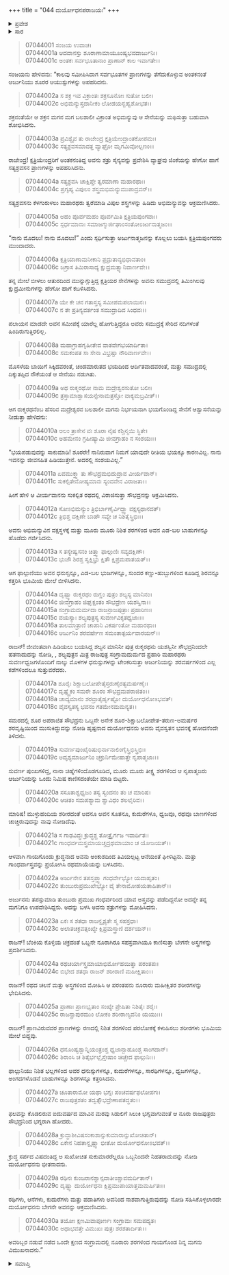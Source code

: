 +++
title = "044 ದುರ್ಯೋಧನಪರಾಜಯಃ"
+++

<details><summary>ಪ್ರವೇಶ</summary>


।।   ಓಂ ಓಂ ನಮೋ ನಾರಾಯಣಾಯ।।   ಶ್ರೀ ವೇದವ್ಯಾಸಾಯ ನಮಃ ।।

ಶ್ರೀ ಕೃಷ್ಣದ್ವೈಪಾಯನ ವೇದವ್ಯಾಸ ವಿರಚಿತ  

**ಶ್ರೀ ಮಹಾಭಾರತ**

**ದ್ರೋಣ ಪರ್ವ**

**ಅಭಿಮನ್ಯುವಧ ಪರ್ವ**

**ಅಧ್ಯಾಯ 44**

</details>

<details><summary>ಸಾರ</summary>

ಅಭಿಮನ್ಯುವಿನಿಂದ ಶಲ್ಯನ ಪುತ್ರ ರುಕ್ಮರಥನ ವಧೆ (1-13). ಅಭಿಮನ್ಯುವು ಗಂಧರ್ವಾಸ್ತ್ರವನ್ನು ಪ್ರಯೋಗಿಸಿ ನೂರು ರಾಜಪುತ್ರರನ್ನು ಸಂಹರಿಸಿದುದು; ದುರ್ಯೋಧನನು ವಿಮುಖನಾದುದು (14-30).


</details>


> 07044001 ಸಂಜಯ ಉವಾಚ।   
07044001a ಆದದಾನಸ್ತು ಶೂರಾಣಾಮಾಯೂಂಷ್ಯಭವದಾರ್ಜುನಿಃ।   
07044001c ಅಂತಕಃ ಸರ್ವಭೂತಾನಾಂ ಪ್ರಾಣಾನ್ ಕಾಲ ಇವಾಗತೇ।।

ಸಂಜಯನು ಹೇಳಿದನು: “ಕಾಲವು ಸಮೀಪಿಸಿದಾಗ ಸರ್ವಭೂತಗಳ ಪ್ರಾಣಗಳನ್ನು ತೆಗೆದುಕೊಳ್ಳುವ ಅಂತಕನಂತೆ ಆರ್ಜುನಿಯು ಶೂರರ ಆಯುಸ್ಸುಗಳನ್ನು ಅಪಹರಿದನು.

> 07044002a ಸ ಶಕ್ರ ಇವ ವಿಕ್ರಾಂತಃ ಶಕ್ರಸೂನೋಃ ಸುತೋ ಬಲೀ।   
07044002c ಅಭಿಮನ್ಯುಸ್ತದಾನೀಕಂ ಲೋಡಯನ್ಬಹ್ವಶೋಭತ।।

ಶಕ್ರನಂತೆಯೇ ಆ ಶಕ್ರನ ಮಗನ ಮಗ ಬಲಶಾಲೀ ವಿಕ್ರಾಂತ ಅಭಿಮನ್ಯುವು ಆ ಸೇನೆಯನ್ನು ಮಥಿಸುತ್ತಾ ಬಹುವಾಗಿ ಶೋಭಿಸಿದನು.

> 07044003a ಪ್ರವಿಶ್ಯೈವ ತು ರಾಜೇಂದ್ರ ಕ್ಷತ್ರಿಯೇಂದ್ರಾಂತಕೋಪಮಃ।   
07044003c ಸತ್ಯಶ್ರವಸಮಾದತ್ತ ವ್ಯಾಘ್ರೋ ಮೃಗಮಿವೋಲ್ಬಣಂ।।

ರಾಜೇಂದ್ರ! ಕ್ಷತ್ರಿಯೇಂದ್ರರಿಗೆ ಅಂತಕನಂತಿದ್ದ ಅವನು ಶತ್ರು ಸೈನ್ಯವನ್ನು ಪ್ರವೇಶಿಸಿ ವ್ಯಾಘ್ರವು ಜಿಂಕೆಯನ್ನು ಹೇಗೋ ಹಾಗೆ ಸತ್ಯಶ್ರವಸನ ಪ್ರಾಣಗಳನ್ನು ಅಪಹರಿಸಿದನು.

> 07044004a ಸತ್ಯಶ್ರವಸಿ ಚಾಕ್ಷಿಪ್ತೇ ತ್ವರಮಾಣಾ ಮಹಾರಥಾಃ।   
07044004c ಪ್ರಗೃಹ್ಯ ವಿಪುಲಂ ಶಸ್ತ್ರಮಭಿಮನ್ಯುಮುಪಾದ್ರವನ್।।

ಸತ್ಯಶ್ರವಸನು ಕೆಳಗುರುಳಲು ಮಹಾರಥರು ತ್ವರೆಮಾಡಿ ವಿಪುಲ ಶಸ್ತ್ರಗಳನ್ನು ಹಿಡಿದು ಅಭಿಮನ್ಯುವನ್ನು ಆಕ್ರಮಣಿಸಿದರು.

> 07044005a ಅಹಂ ಪೂರ್ವಮಹಂ ಪೂರ್ವಮಿತಿ ಕ್ಷತ್ರಿಯಪುಂಗವಾಃ।   
07044005c ಸ್ಪರ್ಧಮಾನಾಃ ಸಮಾಜಗ್ಮುರ್ಜಿಘಾಂಸಂತೋಽರ್ಜುನಾತ್ಮಜಂ।।

“ನಾನು ಮೊದಲು! ನಾನು ಮೊದಲು!” ಎಂದು ಸ್ಪರ್ಧಿಸುತ್ತಾ ಅರ್ಜುನಾತ್ಮಜನನ್ನು ಕೊಲ್ಲಲು ಬಯಸಿ ಕ್ಷತ್ರಿಯಪುಂಗವರು ಮುಂದಾದರು.

> 07044006a ಕ್ಷತ್ರಿಯಾಣಾಮನೀಕಾನಿ ಪ್ರದ್ರುತಾನ್ಯಭಿಧಾವತಾಂ।   
07044006c ಜಗ್ರಾಸ ತಿಮಿರಾಸಾದ್ಯ ಕ್ಷುದ್ರಮತ್ಸ್ಯಾನಿವಾರ್ಣವೇ।।

ತನ್ನ ಮೇಲೆ ಬೀಳಲು ಆತುರದಿಂದ ಮುನ್ನುಗ್ಗುತ್ತಿದ್ದ ಕ್ಷತ್ರಿಯರ ಸೇನೆಗಳನ್ನು ಅವನು ಸಮುದ್ರದಲ್ಲಿ ತಿಮಿಂಗಿಲವು ಕ್ಷುದ್ರಮೀನುಗಳನ್ನು ಹೇಗೋ ಹಾಗೆ ಕಬಳಿಸಿದನು.

> 07044007a ಯೇ ಕೇ ಚನ ಗತಾಸ್ತಸ್ಯ ಸಮೀಪಮಪಲಾಯಿನಃ।   
07044007c ನ ತೇ ಪ್ರತಿನ್ಯವರ್ತಂತ ಸಮುದ್ರಾದಿವ ಸಿಂಧವಃ।।

ಪಲಾಯನ ಮಾಡದೇ ಅವನ ಸಮೀಪಕ್ಕೆ ಯಾರೆಲ್ಲ ಹೋಗುತ್ತಿದ್ದರೂ ಅವರು ಸಮುದ್ರಕ್ಕೆ ಸೇರಿದ ನದಿಗಳಂತೆ ಹಿಂದಿರುಗುತ್ತಿರಲಿಲ್ಲ.

> 07044008a ಮಹಾಗ್ರಾಹಗೃಹೀತೇವ ವಾತವೇಗಭಯಾರ್ದಿತಾ।   
07044008c ಸಮಕಂಪತ ಸಾ ಸೇನಾ ವಿಭ್ರಷ್ಟಾ ನೌರಿವಾರ್ಣವೇ।।

ಮೊಸಳೆಯ ಬಾಯಿಗೆ ಸಿಕ್ಕಿದವರಂತೆ, ಚಂಡಮಾರುತದ ಭಯದಿಂದ ಆರ್ದಿತವಾದವರಂತೆ, ಮತ್ತು ಸಮುದ್ರದಲ್ಲಿ ದಿಕ್ಕುತಪ್ಪಿದ ನೌಕೆಯಂತೆ ಆ ಸೇನೆಯು ನಡುಗಿತು.

> 07044009a ಅಥ ರುಕ್ಮರಥೋ ನಾಮ ಮದ್ರೇಶ್ವರಸುತೋ ಬಲೀ।   
07044009c ತ್ರಸ್ತಾಮಾಶ್ವಾಸಯನ್ಸೇನಾಮತ್ರಸ್ತೋ ವಾಕ್ಯಮಬ್ರವೀತ್।।

ಆಗ ರುಕ್ಮರಥನೆಂಬ ಹೆಸರಿನ ಮದ್ರೇಶ್ವರನ ಬಲಶಾಲೀ ಮಗನು ನಿರ್ಭಯನಾಗಿ ಭಯಗೊಂಡಿದ್ದ ಸೇನೆಗೆ ಆಶ್ವಾಸನೆಯನ್ನು ನೀಡುತ್ತಾ ಹೇಳಿದನು:

> 07044010a ಅಲಂ ತ್ರಾಸೇನ ವಃ ಶೂರಾ ನೈಷ ಕಶ್ಚಿನ್ಮಯಿ ಸ್ಥಿತೇ।   
07044010c ಅಹಮೇನಂ ಗ್ರಹೀಷ್ಯಾಮಿ ಜೀವಗ್ರಾಹಂ ನ ಸಂಶಯಃ।।

“ಭಯಪಡುವುದನ್ನು ಸಾಕುಮಾಡಿ! ಶೂರರೇ! ನಾನಿರುವಾಗ ನಿಮಗೆ ಯಾವುದೇ ರೀತಿಯ ಭಯಕ್ಕೂ ಕಾರಣವಿಲ್ಲ. ನಾನು ಇವನನ್ನು ಜೀವಸಹಿತ ಹಿಡಿಯುತ್ತೇನೆ. ಅದರಲ್ಲಿ ಸಂಶಯವಿಲ್ಲ.”

> 07044011a ಏವಮುಕ್ತ್ವಾ ತು ಸೌಭದ್ರಮಭಿದುದ್ರಾವ ವೀರ್ಯವಾನ್।   
07044011c ಸುಕಲ್ಪಿತೇನೋಹ್ಯಮಾನಃ ಸ್ಯಂದನೇನ ವಿರಾಜತಾ।।

ಹೀಗೆ ಹೇಳಿ ಆ ವೀರ್ಯವಾನನು ಸುಕಲ್ಪಿತ ರಥದಲ್ಲಿ ವಿರಾಜಿಸುತ್ತಾ ಸೌಭದ್ರನನ್ನು ಆಕ್ರಮಿಸಿದನು.

> 07044012a ಸೋಽಭಿಮನ್ಯುಂ ತ್ರಿಭಿರ್ಬಾಣೈರ್ವಿದ್ಧ್ವಾ ವಕ್ಷಸ್ಯಥಾನದತ್।   
07044012c ತ್ರಿಭಿಶ್ಚ ದಕ್ಷಿಣೇ ಬಾಹೌ ಸವ್ಯೇ ಚ ನಿಶಿತೈಸ್ತ್ರಿಭಿಃ।।

ಅವನು ಅಭಿಮನ್ಯುವಿನ ವಕ್ಷಸ್ಥಳಕ್ಕೆ ಮತ್ತು ಮೂರು ಮೂರು ನಿಶಿತ ಶರಗಳಿಂದ ಅವನ ಎಡ-ಬಲ ಬಾಹುಗಳನ್ನೂ ಹೊಡೆದು ಗರ್ಜಿಸಿದನು.

> 07044013a ಸ ತಸ್ಯೇಷ್ವಸನಂ ಚಿತ್ತ್ವಾ ಫಾಲ್ಗುಣಿಃ ಸವ್ಯದಕ್ಷಿಣೌ।   
07044013c ಭುಜೌ ಶಿರಶ್ಚ ಸ್ವಕ್ಷಿಭ್ರು ಕ್ಷಿತೌ ಕ್ಷಿಪ್ರಮಪಾತಯತ್।।

ಆಗ ಫಾಲ್ಗುಣಿಯು ಅವನ ಧನುಸ್ಸನ್ನೂ, ಎಡ-ಬಲ ಭುಜಗಳನ್ನೂ, ಸುಂದರ ಕಣ್ಣು-ಹುಬ್ಬುಗಳಿಂದ ಕೂಡಿದ್ದ ಶಿರವನ್ನೂ ಕತ್ತರಿಸಿ ಭೂಮಿಯ ಮೇಲೆ ಬೀಳಿಸಿದನು.

> 07044014a ದೃಷ್ಟ್ವಾ ರುಕ್ಮರಥಂ ರುಗ್ಣಂ ಪುತ್ರಂ ಶಲ್ಯಸ್ಯ ಮಾನಿನಂ।   
07044014c ಜೀವಗ್ರಾಹಂ ಜಿಘೃಕ್ಷಂತಂ ಸೌಭದ್ರೇಣ ಯಶಸ್ವಿನಾ।।   
07044015a ಸಂಗ್ರಾಮದುರ್ಮದಾ ರಾಜನ್ರಾಜಪುತ್ರಾಃ ಪ್ರಹಾರಿಣಃ।   
07044015c ವಯಸ್ಯಾಃ ಶಲ್ಯಪುತ್ರಸ್ಯ ಸುವರ್ಣವಿಕೃತಧ್ವಜಾಃ।।   
07044016a ತಾಲಮಾತ್ರಾಣಿ ಚಾಪಾನಿ ವಿಕರ್ಷಂತೋ ಮಹಾರಥಾಃ।   
07044016c ಆರ್ಜುನಿಂ ಶರವರ್ಷೇಣ ಸಮಂತಾತ್ಪರ್ಯವಾರಯನ್।।

ರಾಜನ್! ಜೀವಂತವಾಗಿ ಹಿಡಿಯಲು ಬಯಸಿದ್ದ ಶಲ್ಯನ ಮಾನಿನೀ ಪುತ್ರ ರುಕ್ಮರಥನು ಯಶಸ್ವಿನೀ ಸೌಭದ್ರನಿಂದಲೇ ಹತನಾದುದನ್ನು ನೋಡಿ, , ಶಲ್ಯಪುತ್ರನ ಮಿತ್ರ ರಾಜಪುತ್ರ ಸಂಗ್ರಾಮದುರ್ಮದ ಪ್ರಹಾರಿ ಮಹಾರಥರು ಸುವರ್ಣಧ್ವಜಗಳೊಂದಿಗೆ ನಾಲ್ಕು ಮೊಳಗಳ ಧನುಸ್ಸುಗಳನ್ನು ಟೇಂಕರಿಸುತ್ತಾ ಆರ್ಜುನಿಯನ್ನು ಶರವರ್ಷಗಳಿಂದ ಎಲ್ಲ ಕಡೆಗಳಿಂದಲೂ ಸುತ್ತುವರೆದರು.

> 07044017a ಶೂರೈಃ ಶಿಕ್ಷಾಬಲೋಪೇತೈಸ್ತರುಣೈರತ್ಯಮರ್ಷಣೈಃ।   
07044017c ದೃಷ್ಟ್ವೈಕಂ ಸಮರೇ ಶೂರಂ ಸೌಭದ್ರಮಪರಾಜಿತಂ।।   
07044018a ಚಾದ್ಯಮಾನಂ ಶರವ್ರಾತೈರ್ಹೃಷ್ಟೋ ದುರ್ಯೋಧನೋಽಭವತ್।   
07044018c ವೈವಸ್ವತಸ್ಯ ಭವನಂ ಗತಮೇನಮಮನ್ಯತ।।

ಸಮರದಲ್ಲಿ ಶೂರ ಅಪರಾಜಿತ ಸೌಭದ್ರನು ಒಬ್ಬನೇ ಅನೇಕ ಶೂರ-ಶಿಕ್ಷಾಬಲೋಪೇತ-ತರುಣ-ಅಮರ್ಷರ ಶರವೃಷ್ಟಿಯಿಂದ ಮುಸುಕಿದ್ದುದನ್ನು ನೋಡಿ ಹೃಷ್ಟನಾದ ದುರ್ಯೋಧನನು ಅವನು ವೈವಸ್ವತನ ಭವನಕ್ಕೆ ಹೋದನೆಂದೇ ತಿಳಿದನು.

> 07044019a ಸುವರ್ಣಪುಂಖೈರಿಷುಭಿರ್ನಾನಾಲಿಂಗೈಸ್ತ್ರಿಭಿಸ್ತ್ರಿಭಿಃ।   
07044019c ಅದೃಶ್ಯಮಾರ್ಜುನಿಂ ಚಕ್ರುರ್ನಿಮೇಷಾತ್ತೇ ನೃಪಾತ್ಮಜಾಃ।।

ಸುವರ್ಣ ಪುಂಖಗಳಿದ್ದ, ನಾನಾ ಚಿಹ್ನೆಗಳಿಂದೊಡಗೂಡಿದ, ಮೂರು ಮೂರು ತೀಕ್ಷ್ಣ ಶರಗಳಿಂದ ಆ ನೃಪಾತ್ಮಜರು ಆರ್ಜುನಿಯನ್ನು ಒಂದು ನಿಮಿಷ ಕಾಣಿಸದಂತೆಯೇ ಮಾಡಿ ಬಿಟ್ಟರು.

> 07044020a ಸಸೂತಾಶ್ವಧ್ವಜಂ ತಸ್ಯ ಸ್ಯಂದನಂ ತಂ ಚ ಮಾರಿಷ।   
07044020c ಆಚಿತಂ ಸಮಪಶ್ಯಾಮ ಶ್ವಾವಿಧಂ ಶಲಲೈರಿವ।।

ಮಾರಿಷ! ಮುಳ್ಳುಹಂದಿಯ ಶರೀರದಂತೆ ಅವನೂ ಅವನ ಸೂತನೂ, ಕುದುರೆಗಳೂ, ಧ್ವಜವೂ, ರಥವೂ ಬಾಣಗಳಿಂದ ಚುಚ್ಚಿರುವುದನ್ನು ನಾವು ನೋಡಿದೆವು.

> 07044021a ಸ ಗಾಢವಿದ್ಧಃ ಕ್ರುದ್ಧಶ್ಚ ತೋತ್ತ್ರೈರ್ಗಜ ಇವಾರ್ದಿತಃ।   
07044021c ಗಾಂಧರ್ವಮಸ್ತ್ರಮಾಯಚ್ಚದ್ರಥಮಾಯಾಂ ಚ ಯೋಜಯತ್।।

ಆಳವಾಗಿ ಗಾಯಗೊಂಡು ಕ್ರುದ್ಧನಾದ ಅವನು ಅಂಕುಶದಿಂದ ತಿವಿಯಲ್ಪಟ್ಟ ಆನೆಯಂತೆ ಘೀಳಿಟ್ಟನು. ಮತ್ತು ಗಾಂಧರ್ವಾಸ್ತ್ರವನ್ನು ಪ್ರಯೋಗಿಸಿ ರಥಮಾಯೆಯನ್ನು ಬಳಸಿದನು.

> 07044022a ಅರ್ಜುನೇನ ತಪಸ್ತಪ್ತ್ವಾ ಗಂಧರ್ವೇಭ್ಯೋ ಯದಾಹೃತಂ।   
07044022c ತುಂಬುರುಪ್ರಮುಖೇಭ್ಯೋ ವೈ ತೇನಾಮೋಹಯತಾಹಿತಾನ್।।

ಅರ್ಜುನನು ತಪಸ್ಸುಮಾಡಿ ತುಂಬುರು ಪ್ರಮುಖ ಗಂಧರ್ವರಿಂದ ಯಾವ ಅಸ್ತ್ರವನ್ನು ಪಡೆದಿದ್ದನೋ ಅದನ್ನೇ ತನ್ನ ಮಗನಿಗೂ ಉಪದೇಶಿಸಿದ್ದನು. ಅದನ್ನು ಬಳಸಿ ಅವನು ಶತ್ರುಗಳನ್ನು ಮೋಹಿಸಿದನು.

> 07044023a ಏಕಃ ಸ ಶತಧಾ ರಾಜನ್ದೃಶ್ಯತೇ ಸ್ಮ ಸಹಸ್ರಧಾ।   
07044023c ಅಲಾತಚಕ್ರವತ್ಸಂಖ್ಯೇ ಕ್ಷಿಪ್ರಮಸ್ತ್ರಾಣಿ ದರ್ಶಯನ್।।

ರಾಜನ್! ಬೆಂಕಿಯ ಕೊಳ್ಳಿಯ ಚಕ್ರದಂತೆ ಒಬ್ಬನೇ ನೂರಾಗಿರೂ ಸಹಸ್ರವಾಗಿಯೂ ಕಾಣಿಸುತ್ತಾ ಬೇಗನೇ ಅಸ್ತ್ರಗಳನ್ನು ಪ್ರದರ್ಶಿಸಿದನು.

> 07044024a ರಥಚರ್ಯಾಸ್ತ್ರಮಾಯಾಭಿರ್ಮೋಹಯಿತ್ವಾ ಪರಂತಪಃ।   
07044024c ಬಿಭೇದ ಶತಧಾ ರಾಜನ್ ಶರೀರಾಣಿ ಮಹೀಕ್ಷಿತಾಂ।।

ರಾಜನ್! ರಥದ ಚಲನೆ ಮತ್ತು ಅಸ್ತ್ರಗಳಿಂದ ಮೋಹಿಸಿ ಆ ಪರಂತಪನು ನೂರಾರು ಮಹೀಕ್ಷಿತರ ಶರೀರಗಳನ್ನು ಭೇದಿಸಿದನು.

> 07044025a ಪ್ರಾಣಾಃ ಪ್ರಾಣಭೃತಾಂ ಸಂಖ್ಯೇ ಪ್ರೇಷಿತಾ ನಿಶಿತೈಃ ಶರೈಃ।   
07044025c ರಾಜನ್ಪ್ರಾಪುರಮುಂ ಲೋಕಂ ಶರೀರಾಣ್ಯವನಿಂ ಯಯುಃ।।

ರಾಜನ್! ಪ್ರಾಣವಿರುವವರ ಪ್ರಾಣಗಳನ್ನು ರಣದಲ್ಲಿ ನಿಶಿತ ಶರಗಳಿಂದ ಪರಲೋಕಕ್ಕೆ ಕಳುಹಿಸಲು ಶರೀರಗಳು ಭೂಮಿಯ ಮೇಲೆ ಬಿದ್ದವು.

> 07044026a ಧನೂಂಷ್ಯಶ್ವಾನ್ನಿಯಂತ್ರಂಶ್ಚ ಧ್ವಜಾನ್ಬಾಹೂಂಶ್ಚ ಸಾಂಗದಾನ್।   
07044026c ಶಿರಾಂಸಿ ಚ ಶಿತೈರ್ಭಲ್ಲೈಸ್ತೇಷಾಂ ಚಿಚ್ಚೇದ ಫಾಲ್ಗುನಿಃ।।

ಫಾಲ್ಗುನಿಯು ನಿಶಿತ ಭಲ್ಲಗಳಿಂದ ಅವರ ಧನುಸ್ಸುಗಳನ್ನೂ, ಕುದುರೆಗಳನ್ನೂ, ಸಾರಥಿಗಳನ್ನೂ, ಧ್ವಜಗಳನ್ನೂ, ಅಂಗದಗಳೊಡನೆ ಬಾಹುಗಳನ್ನೂ ಶಿರಗಳನ್ನೂ ಕತ್ತರಿಸಿದನು.

> 07044027a ಚೂತಾರಾಮೋ ಯಥಾ ಭಗ್ನಃ ಪಂಚವರ್ಷಫಲೋಪಗಃ।   
07044027c ರಾಜಪುತ್ರಶತಂ ತದ್ವತ್ಸೌಭದ್ರೇಣಾಪತದ್ಧತಂ।।

ಫಲವನ್ನು ಕೊಡಲಿರುವ ಐದುವರ್ಷದ ಮಾವಿನ ಮರವು ಸಿಡುಲಿಗೆ ಸಿಲುಕಿ ಭಗ್ನವಾಗುವಂತೆ ಆ ನೂರು ರಾಜಪುತ್ರರು ಸೌಭದ್ರನಿಂದ ಭಗ್ನರಾಗಿ ಹೋದರು.

> 07044028a ಕ್ರುದ್ಧಾಶೀವಿಷಸಂಕಾಶಾನ್ಸುಕುಮಾರಾನ್ಸುಖೋಚಿತಾನ್।   
07044028c ಏಕೇನ ನಿಹತಾನ್ದೃಷ್ಟ್ವಾ ಭೀತೋ ದುರ್ಯೋಧನೋಽಭವತ್।।

ಕ್ರುದ್ಧ ಸರ್ಪದ ವಿಷದಂತಿದ್ದ ಅ ಸುಖೋಚಿತ ಸುಕುಮಾರರೆಲ್ಲರೂ ಒಬ್ಬನಿಂದನೇ ನಿಹತರಾದುದನ್ನು ನೋಡಿ ದುರ್ಯೋಧನನು ಭೀತನಾದನು.

> 07044029a ರಥಿನಃ ಕುಂಜರಾನಶ್ವಾನ್ಪದಾತೀಂಶ್ಚಾವಮರ್ದಿತಾನ್।   
07044029c ದೃಷ್ಟ್ವಾ ದುರ್ಯೋಧನಃ ಕ್ಷಿಪ್ರಮುಪಾಯಾತ್ತಮಮರ್ಷಿತಃ।।

ರಥಿಗಳು, ಆನೆಗಳು, ಕುದುರೆಗಳು ಮತ್ತು ಪದಾತಿಗಳು ಅವನಿಂದ ನಾಶವಾಗುತ್ತಿರುವುದನ್ನು ನೋಡಿ ಸಹಿಸಿಕೊಳ್ಳಲಾರದೇ ದುರ್ಯೋಧನನು ಬೇಗನೇ ಅವನನ್ನು ಆಕ್ರಮಣಿಸಿದನು.

> 07044030a ತಯೋಃ ಕ್ಷಣಮಿವಾಪೂರ್ಣಃ ಸಂಗ್ರಾಮಃ ಸಮಪದ್ಯತ।   
07044030c ಅಥಾಭವತ್ತೇ ವಿಮುಖಃ ಪುತ್ರಃ ಶರಶತಾರ್ದಿತಃ।।

ಅವರಿಬ್ಬರ ನಡುವೆ ನಡೆದ ಒಂದೇ ಕ್ಷಣದ ಸಂಗ್ರಾಮದಲ್ಲಿ ನೂರಾರು ಶರಗಳಿಂದ ಗಾಯಗೊಂಡ ನಿನ್ನ ಮಗನು ವಿಮುಖನಾದನು.”


<details><summary>ಸಮಾಪ್ತಿ</summary>


ಇತಿ ಶ್ರೀ ಮಹಾಭಾರತೇ ದ್ರೋಣ ಪರ್ವಣಿ ಅಭಿಮನ್ಯುವಧ ಪರ್ವಣಿ ದುರ್ಯೋಧನಪರಾಜಯೇ ಚತುಷ್ಚತ್ವಾರಿಂಶೋಽಧ್ಯಾಯಃ।।  
ಇದು ಶ್ರೀ ಮಹಾಭಾರತದಲ್ಲಿ ದ್ರೋಣ ಪರ್ವದಲ್ಲಿ ಅಭಿಮನ್ಯುವಧ ಪರ್ವದಲ್ಲಿ ದುರ್ಯೋಧನಪರಾಜಯ ಎನ್ನುವ ನಲ್ವತ್ನಾಲ್ಕನೇ ಅಧ್ಯಾಯವು.


</details>

